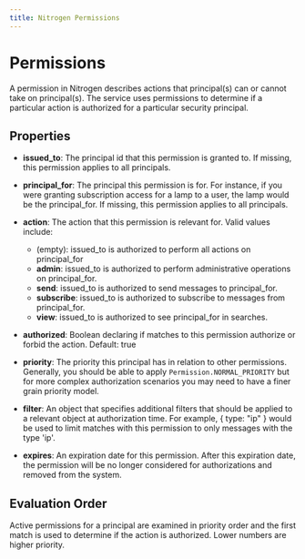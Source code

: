 ```yaml
---
title: Nitrogen Permissions
---
```


# Permissions

A permission in Nitrogen describes actions that principal(s) can or cannot take on principal(s). The service uses permissions to determine if a particular action is authorized for a particular security principal.
 
## Properties 

* <b>issued\_to</b>: The principal id that this permission is granted to. If missing, this permission applies to all principals.

* <b>principal\_for</b>: The principal this permission is for. For instance, if you were granting subscription access for a lamp to a user, the lamp would be the principal_for. If missing, this permission applies to all principals.

* <b>action</b>: The action that this permission is relevant for. Valid values include:

    * (empty): issued\_to is authorized to perform all actions on principal_for
    * <b>admin</b>: issued\_to is authorized to perform administrative operations on principal_for.
    * <b>send</b>: issued\_to is authorized to send messages to principal_for.
    * <b>subscribe</b>: issued\_to is authorized to subscribe to messages from principal_for.
    * <b>view</b>: issued\_to is authorized to see principal_for in searches.

* <b>authorized</b>: Boolean declaring if matches to this permission authorize or forbid the action. Default: true

* <b>priority</b>: The priority this principal has in relation to other permissions. Generally, you should be able to apply `Permission.NORMAL_PRIORITY` but for more complex authorization scenarios you may need to have a finer grain priority model.

* <b>filter</b>: An object that specifies additional filters that should be applied to a relevant object at authorization time.  For example, { type: "ip" } would be used to limit matches with this permission to only messages with the type 'ip'.

* <b>expires</b>: An expiration date for this permission. After this expiration date, the permission will be no longer considered for authorizations and removed from the system.

## Evaluation Order

Active permissions for a principal are examined in priority order and the first match is used to determine if the action is authorized. Lower numbers are higher priority. 